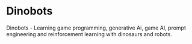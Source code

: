 # Dinobots
Dinobots - Learning game programming, generative Ai, game AI, prompt engineering and reinforcement learning with dinosaurs and robots.
